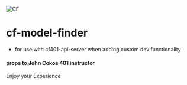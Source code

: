 ![CF](http://i.imgur.com/7v5ASc8.png)

# cf-model-finder

* for use with cf401-api-server when adding custom dev functionality

#### props to John Cokos 401 instructor

Enjoy your Experience



